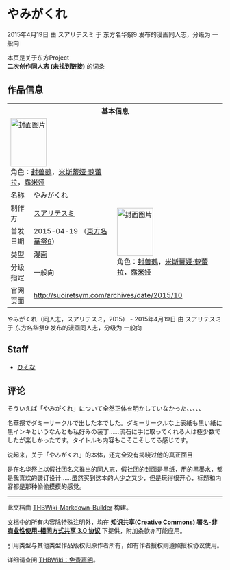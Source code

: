 # やみがくれ

<!-- source html: G:\repos\THBWiki-Markdown-Builder\THBWikiMarkdown\Temp\main\f\f8\ns0%3A%E3%82%84%E3%81%BF%E3%81%8C%E3%81%8F%E3%82%8C.html -->

2015年4月19日 由 スアリテスミ 于 东方名华祭9 发布的漫画同人志，分级为 一般向

本页是关于东方Project  
 **二次创作同人志 (未找到链接)** 的词条
## 作品信息

<table><tbody><tr><th colspan="3">基本信息</th></tr><tr><td class="cover-artwork-mobile" colspan="2"><a href="./文件-やみがくれ封面.jpg.md" class="image" title="封面图片"><img alt="封面图片" src="https://upload.thwiki.cc/thumb/f/fd/%E3%82%84%E3%81%BF%E3%81%8C%E3%81%8F%E3%82%8C%E5%B0%81%E9%9D%A2.jpg/84px-%E3%82%84%E3%81%BF%E3%81%8C%E3%81%8F%E3%82%8C%E5%B0%81%E9%9D%A2.jpg" decoding="async" loading="lazy" width="84" height="112" srcset="https://upload.thwiki.cc/thumb/f/fd/%E3%82%84%E3%81%BF%E3%81%8C%E3%81%8F%E3%82%8C%E5%B0%81%E9%9D%A2.jpg/126px-%E3%82%84%E3%81%BF%E3%81%8C%E3%81%8F%E3%82%8C%E5%B0%81%E9%9D%A2.jpg 1.5x, https://upload.thwiki.cc/thumb/f/fd/%E3%82%84%E3%81%BF%E3%81%8C%E3%81%8F%E3%82%8C%E5%B0%81%E9%9D%A2.jpg/168px-%E3%82%84%E3%81%BF%E3%81%8C%E3%81%8F%E3%82%8C%E5%B0%81%E9%9D%A2.jpg 2x" data-file-width="700" data-file-height="933"></a><div class="cover-char">角色：<a href="./封兽鵺.md" title="封兽鵺">封兽鵺</a>，<a href="./米斯蒂娅·萝蕾拉.md" title="米斯蒂娅·萝蕾拉">米斯蒂娅·萝蕾拉</a>，<a href="./露米娅.md" title="露米娅">露米娅</a></div></td>
</tr><tr><td class="label">名称</td><td colspan="2"> やみがくれ </td></tr><tr><td class="label">制作方</td><td><a href="./スアリテスミ.md" title="スアリテスミ">スアリテスミ</a></td><td class="cover-artwork" rowspan="4" style="min-width:112px;"><a href="./文件-やみがくれ封面.jpg.md" class="image" title="封面图片"><img alt="封面图片" src="https://upload.thwiki.cc/thumb/f/fd/%E3%82%84%E3%81%BF%E3%81%8C%E3%81%8F%E3%82%8C%E5%B0%81%E9%9D%A2.jpg/84px-%E3%82%84%E3%81%BF%E3%81%8C%E3%81%8F%E3%82%8C%E5%B0%81%E9%9D%A2.jpg" decoding="async" loading="lazy" width="84" height="112" srcset="https://upload.thwiki.cc/thumb/f/fd/%E3%82%84%E3%81%BF%E3%81%8C%E3%81%8F%E3%82%8C%E5%B0%81%E9%9D%A2.jpg/126px-%E3%82%84%E3%81%BF%E3%81%8C%E3%81%8F%E3%82%8C%E5%B0%81%E9%9D%A2.jpg 1.5x, https://upload.thwiki.cc/thumb/f/fd/%E3%82%84%E3%81%BF%E3%81%8C%E3%81%8F%E3%82%8C%E5%B0%81%E9%9D%A2.jpg/168px-%E3%82%84%E3%81%BF%E3%81%8C%E3%81%8F%E3%82%8C%E5%B0%81%E9%9D%A2.jpg 2x" data-file-width="700" data-file-height="933"></a><div class="cover-char">角色：<a href="./封兽鵺.md" title="封兽鵺">封兽鵺</a>，<a href="./米斯蒂娅·萝蕾拉.md" title="米斯蒂娅·萝蕾拉">米斯蒂娅·萝蕾拉</a>，<a href="./露米娅.md" title="露米娅">露米娅</a></div></td>
</tr><tr><td class="label">首发日期</td><td>2015-04-19&#160;（<a href="/展会作品列表?e=%E4%B8%9C%E6%96%B9%E5%90%8D%E5%8D%8E%E7%A5%AD%239">東方名華祭9</a>）</td></tr><tr><td class="label">类型</td><td>漫画</td></tr><tr><td class="label">分级指定</td><td>一般向</td></tr>
<tr><td class="label">官网页面</td><td colspan="2"><a rel="nofollow" class="external free" href="http://suoiretsym.com/archives/date/2015/10">http://suoiretsym.com/archives/date/2015/10</a></td></tr></tbody></table>

やみがくれ（同人志，スアリテスミ，2015） - 2015年4月19日 由 スアリテスミ 于 东方名华祭9 发布的漫画同人志，分级为 一般向
## Staff
- [ひそな](./ひそな.md)

## 评论
  
そういえば「やみがくれ」について全然正体を明かしていなかった、、、、、  

名華祭でダミーサークルで出した本でした。ダミーサークルな上表紙も黒い紙に黒インキというなんとも私好みの装丁……流石に手に取ってくれる人は極少数でしたが楽しかったです。タイトルも内容もこそこそしてる感じです。
  
  
说起来，关于「やみがくれ」的本体，还完全没有揭晓过他的真正面目  

是在名华祭上以假社团名义推出的同人志，假社团的封面是黑纸，用的黑墨水，都是我喜欢的装订设计……虽然买到这本的人少之又少，但是玩得很开心，标题和内容都是那种偷偷摸摸的感觉。
  





---

此文档由 [THBWiki-Markdown-Builder](https://github.com/Delsin-Yu/THBWiki-Markdown-Builder) 构建。

文档中的所有内容除特殊注明外，均在 [**知识共享(Creative Commons) 署名-非商业性使用-相同方式共享 3.0 协议**](https://creativecommons.org/licenses/by-sa/3.0/deed.zh-hans) 下提供，附加条款亦可能应用。

引用类型与其他类型作品版权归原作者所有，如有作者授权则遵照授权协议使用。

详细请查阅 [THBWiki：免责声明](https://thbwiki.cc/THBWiki:%E5%85%8D%E8%B4%A3%E5%A3%B0%E6%98%8E)。

